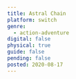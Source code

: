 ```yaml
---
title: Astral Chain
platform: switch
genre:
  - action-adventure
digital: false
physical: true
guide: false
pending: false
posted: 2020-08-17
---
```

